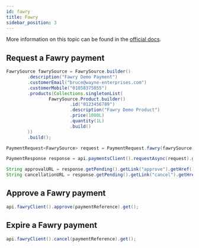 ```yaml
---
id: fawry
title: Fawry
sidebar_position: 3
---
```


More information on this topic can be found in the [official docs](https://docs.checkout.com/payments/payment-methods/cash-and-atm-payment/fawry).

## Request a Fawry payment

```java
FawrySource fawrySource = FawrySource.builder()
        .description("Fawry Demo Payment")
        .customerEmail("bruce@wayne-enterprises.com")
        .customerMobile("01058375055")
        .products(Collections.singletonList(
                FawrySource.Product.builder()
                        .id("0123456789")
                        .description("Fawry Demo Product")
                        .price(1000L)
                        .quantity(1L)
                        .build()
        ))
        .build();

PaymentRequest<FawrySource> request = PaymentRequest.fawry(fawrySource, com.checkout.common.beta.Currency.EGP, 1000L);

PaymentResponse response = api.paymentsClient().requestAsync(request).get();

String approvalURL = response.getPending().getLink("approve").getHref();
String cancellationURL = response.getPending().getLink("cancel").getHref();
```
## Approve a Fawry payment

```java
api.fawryClient().approve(paymentReference).get();
```

## Expire a Fawry payment

```java
api.fawryClient().cancel(paymentReference).get();
```
